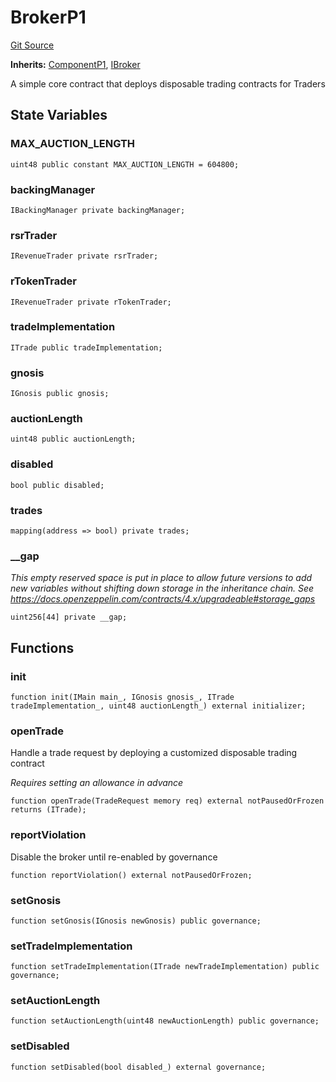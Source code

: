 # BrokerP1
[Git Source](https://github.com/larrythecucumber321/protocol/blob/3222eb21fbb20ddd3d3fa2233072dfa96ea3e340/contracts/p1/Broker.sol)

**Inherits:**
[ComponentP1](/src/contracts/p1/mixins/Component.sol/abstract.ComponentP1.md), [IBroker](/src/contracts/interfaces/IBroker.sol/interface.IBroker.md)

A simple core contract that deploys disposable trading contracts for Traders


## State Variables
### MAX_AUCTION_LENGTH

```solidity
uint48 public constant MAX_AUCTION_LENGTH = 604800;
```


### backingManager

```solidity
IBackingManager private backingManager;
```


### rsrTrader

```solidity
IRevenueTrader private rsrTrader;
```


### rTokenTrader

```solidity
IRevenueTrader private rTokenTrader;
```


### tradeImplementation

```solidity
ITrade public tradeImplementation;
```


### gnosis

```solidity
IGnosis public gnosis;
```


### auctionLength

```solidity
uint48 public auctionLength;
```


### disabled

```solidity
bool public disabled;
```


### trades

```solidity
mapping(address => bool) private trades;
```


### __gap
*This empty reserved space is put in place to allow future versions to add new
variables without shifting down storage in the inheritance chain.
See https://docs.openzeppelin.com/contracts/4.x/upgradeable#storage_gaps*


```solidity
uint256[44] private __gap;
```


## Functions
### init


```solidity
function init(IMain main_, IGnosis gnosis_, ITrade tradeImplementation_, uint48 auctionLength_) external initializer;
```

### openTrade

Handle a trade request by deploying a customized disposable trading contract

*Requires setting an allowance in advance*


```solidity
function openTrade(TradeRequest memory req) external notPausedOrFrozen returns (ITrade);
```

### reportViolation

Disable the broker until re-enabled by governance


```solidity
function reportViolation() external notPausedOrFrozen;
```

### setGnosis


```solidity
function setGnosis(IGnosis newGnosis) public governance;
```

### setTradeImplementation


```solidity
function setTradeImplementation(ITrade newTradeImplementation) public governance;
```

### setAuctionLength


```solidity
function setAuctionLength(uint48 newAuctionLength) public governance;
```

### setDisabled


```solidity
function setDisabled(bool disabled_) external governance;
```

